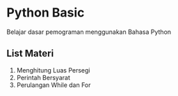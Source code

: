 # Python Basic

Belajar dasar pemograman menggunakan Bahasa Python

## List Materi

1. Menghitung Luas Persegi
2. Perintah Bersyarat
3. Perulangan While dan For